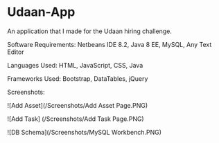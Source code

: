 # Udaan-App
An application that I made for the Udaan hiring challenge.

Software Requirements: Netbeans IDE 8.2, Java 8 EE, MySQL, Any Text Editor

Languages Used: HTML, JavaScript, CSS, Java

Frameworks Used: Bootstrap, DataTables, jQuery

Screenshots:

![Add Asset](/Screenshots/Add Asset Page.PNG)

![Add Task] (/Screenshots/Add Task Page.PNG)

![DB Schema](/Screenshots/MySQL Workbench.PNG)
